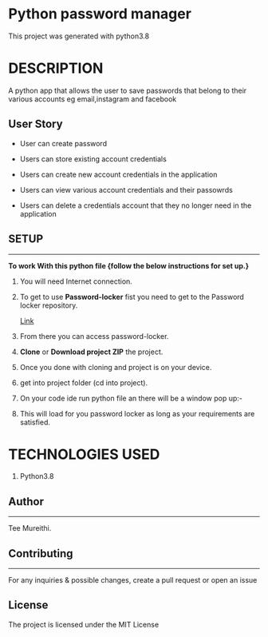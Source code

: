 # Python password manager

This project was generated with python3.8

# DESCRIPTION

A python app that allows the user to save passwords that belong to their various accounts eg email,instagram and facebook

## User Story
- User can create password

- Users can store existing account credentials

- Users can create new account credentials in the application

- Users can view various account credentials and their passowrds

- Users can delete a credentials account that they no longer need in the application





## SETUP
---

**To work With this python file {follow the below instructions for set up.}**

1. You will need Internet connection.


3. To get to use **Password-locker** fist you need to get to the Password locker  repository. 

    [Link](https://github.com/Tee-Mureithi/)

4. From there you can access password-locker.

5. **Clone** or **Download project ZIP** the project.

6. Once you done with cloning and project is on your device.

7. get into project folder (cd into project).

8. On your code ide run python file an there will be a window pop up:- 


9. This will load for you password locker  as long as your requirements are satisfied.


# TECHNOLOGIES USED

1. Python3.8




## Author
---
Tee Mureithi.

## Contributing
---
For any inquiries & possible changes, create a pull request or open an issue

## License
 The project is licensed under the MIT License
